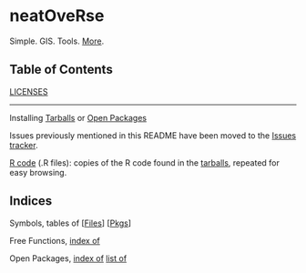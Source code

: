 # neatOveRse

Simple. GIS. Tools. [More](https://github.com/dmparrishphd/neatOveRse/blob/master/Files/1/0/neatOveRse.md).

## Table of Contents

[LICENSES](./Files/0/LICENSES.md)

- - -

Installing
[Tarballs](./Files/1/0/INSTALL.md)
or
[Open Packages](./Files/2/0/INSTALL.OPEN.md)

Issues previously mentioned in this README have been moved to the
[Issues tracker](https://github.com/dmparrishphd/neatOveRse/issues).

[R code](./Files/0) (.R files):
copies of the R code found in the
[tarballs](/Files/1/0),
repeated for easy browsing.

Indices
-------

Symbols, tables of
\[[Files](./Files/6/0/symbolsFiles.md)\]
\[[Pkgs](./Files/6/0/symbolsPkgs.md)\]

Free Functions,
[index of](./Files/4/0/indexSymbols.md)

Open Packages, 
[index of](./Files/2/0/indexOpenPkgs.md)
[list of](./Files/2/0/listOpenPkg.md)
